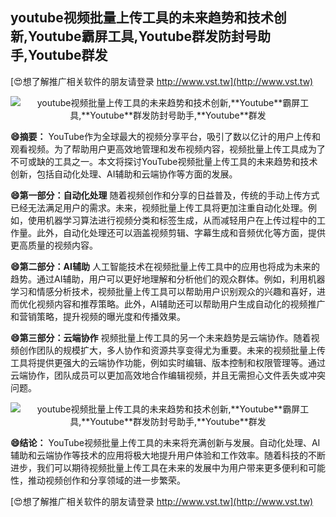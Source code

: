 ## **youtube视频批量上传工具的未来趋势和技术创新,**Youtube**霸屏工具,**Youtube**群发防封号助手,**Youtube**群发**

[😍想了解推广相关软件的朋友请登录 http://www.vst.tw](http://www.vst.tw)

 <center><img src="https://vst.tw/MP4/tuiguang/png/6.png" alt="youtube视频批量上传工具的未来趋势和技术创新,**Youtube**霸屏工具,**Youtube**群发防封号助手,**Youtube**群发"></center>

**😄摘要：**
YouTube作为全球最大的视频分享平台，吸引了数以亿计的用户上传和观看视频。为了帮助用户更高效地管理和发布视频内容，视频批量上传工具成为了不可或缺的工具之一。本文将探讨YouTube视频批量上传工具的未来趋势和技术创新，包括自动化处理、AI辅助和云端协作等方面的发展。

**😄第一部分：自动化处理**
随着视频创作和分享的日益普及，传统的手动上传方式已经无法满足用户的需求。未来，视频批量上传工具将更加注重自动化处理。例如，使用机器学习算法进行视频分类和标签生成，从而减轻用户在上传过程中的工作量。此外，自动化处理还可以涵盖视频剪辑、字幕生成和音频优化等方面，提供更高质量的视频内容。

**😄第二部分：AI辅助**
人工智能技术在视频批量上传工具中的应用也将成为未来的趋势。通过AI辅助，用户可以更好地理解和分析他们的观众群体。例如，利用机器学习和情感分析技术，视频批量上传工具可以帮助用户识别观众的兴趣和喜好，进而优化视频内容和推荐策略。此外，AI辅助还可以帮助用户生成自动化的视频推广和营销策略，提升视频的曝光度和传播效果。

**😄第三部分：云端协作**
视频批量上传工具的另一个未来趋势是云端协作。随着视频创作团队的规模扩大，多人协作和资源共享变得尤为重要。未来的视频批量上传工具将提供更强大的云端协作功能，例如实时编辑、版本控制和权限管理等。通过云端协作，团队成员可以更加高效地合作编辑视频，并且无需担心文件丢失或冲突问题。

 <center><img src="https://vst.tw/MP4/tuiguang/png/0.png" alt="youtube视频批量上传工具的未来趋势和技术创新,**Youtube**霸屏工具,**Youtube**群发防封号助手,**Youtube**群发"></center>

**😄结论：**
YouTube视频批量上传工具的未来将充满创新与发展。自动化处理、AI辅助和云端协作等技术的应用将极大地提升用户体验和工作效率。随着科技的不断进步，我们可以期待视频批量上传工具在未来的发展中为用户带来更多便利和可能性，推动视频创作和分享领域的进一步繁荣。

[😍想了解推广相关软件的朋友请登录 http://www.vst.tw](http://www.vst.tw)



